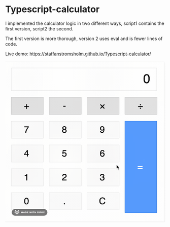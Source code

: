 # Typescript-calculator

I implemented the calculator logic in two different ways, script1 contains the first version, script2 the second.

The first version is more thorough, version 2 uses eval and is fewer lines of code.


Live demo: https://staffanstromsholm.github.io/Typescript-calculator/

![](Calculator.gif)